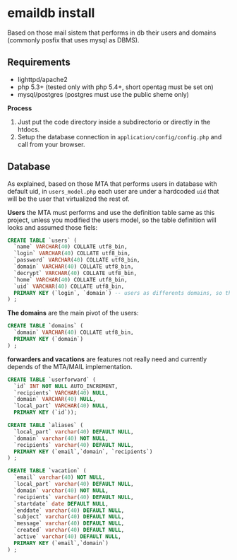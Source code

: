# emaildb install

Based on those mail sistem that performs in db their users and domains (commonly posfix that uses mysql as DBMS).

## Requirements

* lighttpd/apache2
* php 5.3+ (tested only with php 5.4+, short opentag must be set on)
* mysql/postgres  (postgres must use the public sheme only)

**Process**

1. Just put the code directory inside a subdirectorio or directly in the htdocs.
2. Setup the database connection in `application/config/config.php` and call from your browser.

## Database

As explained, based on those MTA that performs users in database with default uid, 
in `users_model.php` each user are under a hardcoded `uid` that will be the user that virtualized the rest of.

**Users** the MTA must performs and use the definition table same as this project, unless you modified the users model, 
so the table definition will looks and assumed those fiels:

``` SQL
CREATE TABLE `users` (
  `name` VARCHAR(40) COLLATE utf8_bin,
  `login` VARCHAR(40) COLLATE utf8_bin,
  `password` VARCHAR(40) COLLATE utf8_bin,
  `domain` VARCHAR(40) COLLATE utf8_bin,
  `decrypt` VARCHAR(40) COLLATE utf8_bin,
  `home` VARCHAR(40) COLLATE utf8_bin,
  `uid` VARCHAR(40) COLLATE utf8_bin,
  PRIMARY KEY (`login`, `domain`) -- users as differents domains, so the controller/model dont need to take care of a id pk
) ;
```
**The domains** are the main pivot of the users:

``` SQL
CREATE TABLE `domains` (
  `domain` VARCHAR(40) COLLATE utf8_bin,
  PRIMARY KEY (`domain`)
) ;

```

**forwarders and vacations** are features not really need and currently depends of the MTA/MAIL implementation.

``` sql
CREATE TABLE `userforward` (
  `id` INT NOT NULL AUTO_INCREMENT,
  `recipients` VARCHAR(40) NULL,
  `domain` VARCHAR(40) NULL,
  `local_part` VARCHAR(40) NULL,
  PRIMARY KEY (`id`));
```

``` sql
CREATE TABLE `aliases` (
  `local_part` varchar(40) DEFAULT NULL,
  `domain` varchar(40) NOT NULL,
  `recipients` varchar(40) DEFAULT NULL,
  PRIMARY KEY (`email`,`domain`, `recipients`)
) ;
```

``` sql
CREATE TABLE `vacation` (
  `email` varchar(40) NOT NULL,
  `local_part` varchar(40) DEFAULT NULL,
  `domain` varchar(40) NOT NULL,
  `recipients` varchar(40) DEFAULT NULL,
  `startdate` date DEFAULT NULL,
  `enddate` varchar(40) DEFAULT NULL,
  `subject` varchar(40) DEFAULT NULL,
  `message` varchar(40) DEFAULT NULL,
  `created` varchar(40) DEFAULT NULL,
  `active` varchar(40) DEFAULT NULL,
  PRIMARY KEY (`email`,`domain`)
) ;

```
